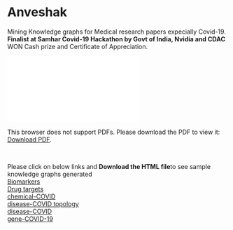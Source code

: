 # Anveshak
Mining Knowledge graphs for Medical research papers expecially Covid-19. <b>Finalist at Samhar Covid-19 Hackathon by Govt of India, Nvidia and CDAC </b>
WON Cash prize and Certificate of Appreciation.
<br/>


<object data="Team_Pymetrics_Anveshak.pdf" type="application/pdf" width="700px" height="700px">
    <embed src="Team_Pymetrics_Anveshak.pdf">
        <p>This browser does not support PDFs. Please download the PDF to view it: <a href="Team_Pymetrics_Anveshak.pdf">Download PDF</a>.</p>
    </embed>
</object>

<br/>

Please click on below links and <b>Download the HTML file</b>to see sample knowledge graphs generated <br/>
[Biomarkers](https://github.com/ankitbarai507/Anveshak/blob/master/Biomarkers%20(progression)_knowledge%20graph.html) <br/>
[Drug targets](https://github.com/ankitbarai507/Anveshak/blob/master/Drug%20targets_knowledge%20graph.html) <br/>
[chemical-COVID](https://github.com/ankitbarai507/Anveshak/blob/master/chemical-COVID-19%20knowledge%20graph.html) <br/>
[disease-COVID topology](https://github.com/ankitbarai507/Anveshak/blob/master/disease-COVID-19%20topology%20graph.html) <br/>
[disease-COVID ](https://github.com/ankitbarai507/Anveshak/blob/master/disease-COVID-19%20knowledge%20graph.html) <br/>
[gene-COVID-19](https://github.com/ankitbarai507/Anveshak/blob/master/gene-COVID-19%20knowledge%20graph.html) <br/>

